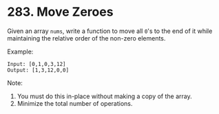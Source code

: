 # 283. Move Zeroes

Given an array ``nums``, write a function to move all `0`'s to the end of it while maintaining the relative order of the non-zero elements.

Example:
```
Input: [0,1,0,3,12]
Output: [1,3,12,0,0]
```

Note:
1. You must do this in-place without making a copy of the array.
2. Minimize the total number of operations.